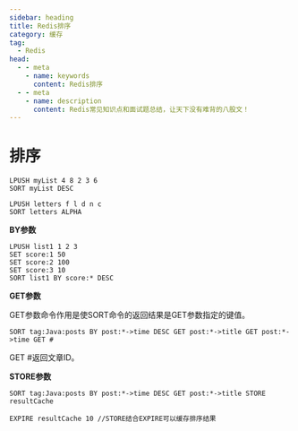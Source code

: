 ```yaml
---
sidebar: heading
title: Redis排序
category: 缓存
tag:
  - Redis
head:
  - - meta
    - name: keywords
      content: Redis排序
  - - meta
    - name: description
      content: Redis常见知识点和面试题总结，让天下没有难背的八股文！
---
```


# 排序

```
LPUSH myList 4 8 2 3 6
SORT myList DESC
```

```
LPUSH letters f l d n c
SORT letters ALPHA
```

**BY参数**

```
LPUSH list1 1 2 3
SET score:1 50
SET score:2 100
SET score:3 10
SORT list1 BY score:* DESC
```

**GET参数**

GET参数命令作用是使SORT命令的返回结果是GET参数指定的键值。

`SORT tag:Java:posts BY post:*->time DESC GET post:*->title GET post:*->time GET #`

GET #返回文章ID。

**STORE参数**

`SORT tag:Java:posts BY post:*->time DESC GET post:*->title STORE resultCache`

`EXPIRE resultCache 10 //STORE结合EXPIRE可以缓存排序结果`

